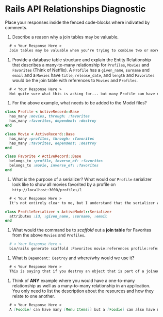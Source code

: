 # Rails API Relationships Diagnostic

Place your responses inside the fenced code-blocks where indivated by comments.

1.  Describe a reason why a join tables may be valuable.

  ```md
    # < Your Response Here >
    Join tables may be valuable when you're trying to combine two or more existing tables and would like the ability to call objects from another table.
  ```

1.  Provide a database table structure and explain the Entity Relationship that
  describes a many-to-many relationship for `Profiles`, `Movies` and `Favorites`
  (Think of Netflix). A `Profile` has a `given_name`, `surname` and `email` and a
  `Movies` have `title`, `release_date`, and `length` and `Favorites` would be the
  join table with references to `Movies` and `Profiles`.

  ```md
    # < Your Response Here >
    Not quite sure what this is asking for... but many Profile can have many Favorites and a Favorite can also have many Movies.
  ```

1.  For the above example, what needs to be added to the Model files?

  ```rb
  class Profile < ActiveRecord::Base
    has_many :movies, through: :favorites
    has_many :favorites, dependent: :destroy
  end
  ```

  ```rb
  class Movie < ActiveRecord::Base
    has_many :profiles, through: :favorites
    has_many :favorites, dependent: :destroy
  end
  ```

  ```rb
  class Favorite < ActiveRecord::Base
    belongs_to :profile, inverse_of: :favorites
    belongs_to :movie, inverse_of: :favorites
  end
  ```

1.  What is the purpose of a serializer? What would our `Profile` serializer look
like to show all movies favorited by a profile on
`http://localhost:3000/profiles/1`

  ```md
    # < Your Response Here >
    It's not entirely clear to me, but I understand that the serializer acts as a filter. Does it filter in attributes that we ONLY want in our tables?
  ```

  ```rb
  class ProfileSerializer < ActiveModel::Serializer
    attributes :id, :given_name, :surname, :email
  end
  ```

1.  What would the command be to _scaffold_ out a **join table** for Favorites from
the above `Movies` and `Profiles`.

  ```sh
    # < Your Response Here >
    bin/rails generate scaffold :Favorites movie:references profile:references
  ```

1.  What is `Dependent: Destroy` and where/why would we use it?

  ```md
    # < Your Response Here >
    This is saying that if you destroy an object that is part of a joined table, both the object and any secondary objects created inside the joined table will be removed from these tables.
  ```

1.  Think of **ANY** example where you would have a one-to-many relationship as well
as a many-to-many relationship in an application. You only need to list the
description about the resources and how they relate to one another.

  ```md
    # < Your Response Here >
    A [Foodie] can have many [Menu Items]] but a [Foodie] can also have many [Orders] which contain many [Menu Items]
  ```
